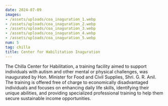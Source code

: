```yaml
---
date: 2024-07-09
images:
- /assets/uploads/coa_inaguration_1.webp
- /assets/uploads/coa_inaguration_2.webp
- /assets/uploads/coa_inaguration_3.webp
- /assets/uploads/coa_inaguration_4.webp
- /assets/uploads/coa_inaguration_5.webp
num: 5
tag: chilla
title: Center for Habilitation Inaguration
---
```


The Chilla Center for Habilitation, a training facility  aimed to support individuals with autism and other mental or physical challenges, was inaugurated by Hon. Minister for Food and Civil Supplies, Shri. G. R. Anil. The training is offered free of charge to economically disadvantaged individuals and focuses on enhancing daily life skills, identifying their unique abilities, and providing specialized professional training to help them secure sustainable income opportunities.